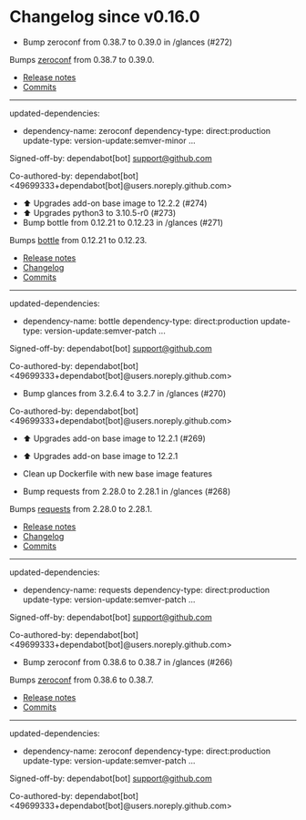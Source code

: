 # Changelog since v0.16.0
- Bump zeroconf from 0.38.7 to 0.39.0 in /glances (#272)

Bumps [zeroconf](https://github.com/jstasiak/python-zeroconf) from 0.38.7 to 0.39.0.
- [Release notes](https://github.com/jstasiak/python-zeroconf/releases)
- [Commits](https://github.com/jstasiak/python-zeroconf/compare/0.38.7...0.39.0)

---
updated-dependencies:
- dependency-name: zeroconf
  dependency-type: direct:production
  update-type: version-update:semver-minor
...

Signed-off-by: dependabot[bot] <support@github.com>

Co-authored-by: dependabot[bot] <49699333+dependabot[bot]@users.noreply.github.com> 
- ⬆️ Upgrades add-on base image to 12.2.2 (#274) 
- ⬆️ Upgrades python3 to 3.10.5-r0 (#273) 
- Bump bottle from 0.12.21 to 0.12.23 in /glances (#271)

Bumps [bottle](https://github.com/bottlepy/bottle) from 0.12.21 to 0.12.23.
- [Release notes](https://github.com/bottlepy/bottle/releases)
- [Changelog](https://github.com/bottlepy/bottle/blob/master/docs/changelog.rst)
- [Commits](https://github.com/bottlepy/bottle/compare/0.12.21...0.12.23)

---
updated-dependencies:
- dependency-name: bottle
  dependency-type: direct:production
  update-type: version-update:semver-patch
...

Signed-off-by: dependabot[bot] <support@github.com>

Co-authored-by: dependabot[bot] <49699333+dependabot[bot]@users.noreply.github.com> 
- Bump glances from 3.2.6.4 to 3.2.7 in /glances (#270)

Co-authored-by: dependabot[bot] <49699333+dependabot[bot]@users.noreply.github.com> 
- ⬆️ Upgrades add-on base image to 12.2.1 (#269)

* ⬆️ Upgrades add-on base image to 12.2.1

* Clean up Dockerfile with new base image features 
- Bump requests from 2.28.0 to 2.28.1 in /glances (#268)

Bumps [requests](https://github.com/psf/requests) from 2.28.0 to 2.28.1.
- [Release notes](https://github.com/psf/requests/releases)
- [Changelog](https://github.com/psf/requests/blob/main/HISTORY.md)
- [Commits](https://github.com/psf/requests/compare/v2.28.0...v2.28.1)

---
updated-dependencies:
- dependency-name: requests
  dependency-type: direct:production
  update-type: version-update:semver-patch
...

Signed-off-by: dependabot[bot] <support@github.com>

Co-authored-by: dependabot[bot] <49699333+dependabot[bot]@users.noreply.github.com> 
- Bump zeroconf from 0.38.6 to 0.38.7 in /glances (#266)

Bumps [zeroconf](https://github.com/jstasiak/python-zeroconf) from 0.38.6 to 0.38.7.
- [Release notes](https://github.com/jstasiak/python-zeroconf/releases)
- [Commits](https://github.com/jstasiak/python-zeroconf/compare/0.38.6...0.38.7)

---
updated-dependencies:
- dependency-name: zeroconf
  dependency-type: direct:production
  update-type: version-update:semver-patch
...

Signed-off-by: dependabot[bot] <support@github.com>

Co-authored-by: dependabot[bot] <49699333+dependabot[bot]@users.noreply.github.com> 
